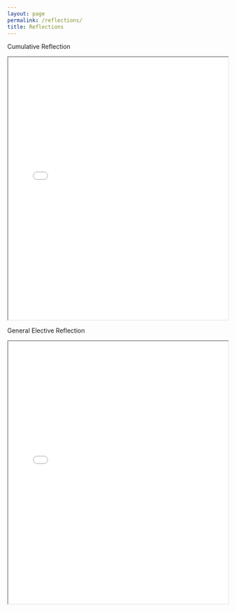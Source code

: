 ```yaml
---
layout: page
permalink: /reflections/
title: Reflections
---
```

Cumulative Reflection
<iframe src="/documents/Resume-MichaelDoyle.pdf" width="100%" height="600px"></iframe>


General Elective Reflection
<iframe src="/documents/Resume-MichaelDoyle.pdf" width="100%" height="600px"></iframe>

